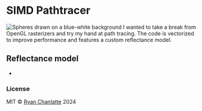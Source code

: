 # SIMD Pathtracer
![Spheres drawn on a blue-white background](./pt/pathtrace.jpg)
I wanted to take a break from OpenGL rasterizers and try my hand at path tracing.
The code is vectorized to improve performance and features a custom reflectance
model.

## Reflectance model
-

### License
MIT © [Ryan Chanlatte](https://github.com/rchanlatte95) 2024 
